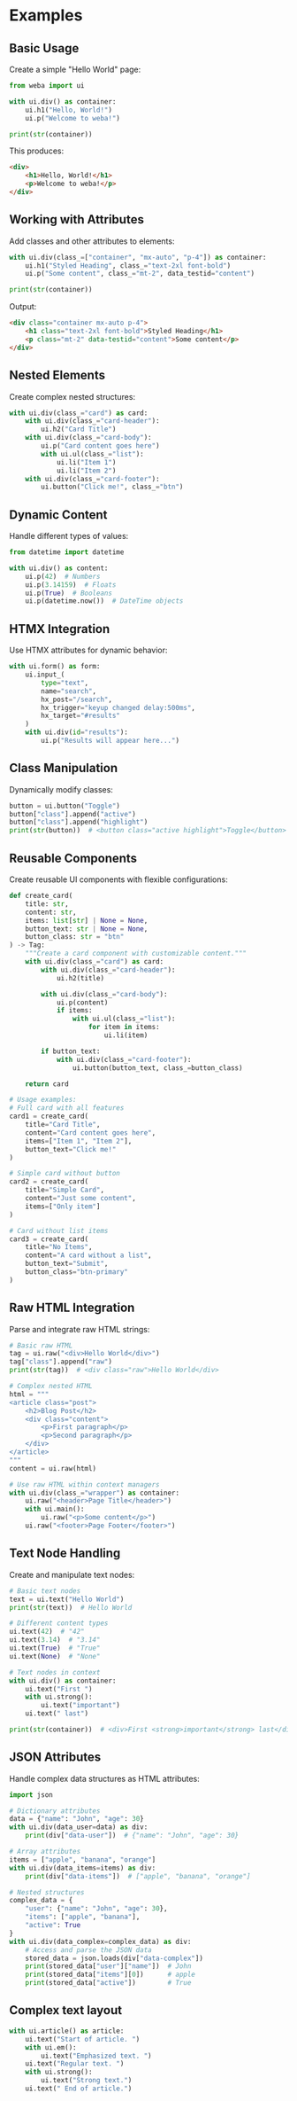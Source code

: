 # Examples

## Basic Usage

Create a simple "Hello World" page:

```python
from weba import ui

with ui.div() as container:
    ui.h1("Hello, World!")
    ui.p("Welcome to weba!")

print(str(container))
```

This produces:

```html
<div>
    <h1>Hello, World!</h1>
    <p>Welcome to weba!</p>
</div>
```

## Working with Attributes

Add classes and other attributes to elements:

```python
with ui.div(class_=["container", "mx-auto", "p-4"]) as container:
    ui.h1("Styled Heading", class_="text-2xl font-bold")
    ui.p("Some content", class_="mt-2", data_testid="content")

print(str(container))
```

Output:

```html
<div class="container mx-auto p-4">
    <h1 class="text-2xl font-bold">Styled Heading</h1>
    <p class="mt-2" data-testid="content">Some content</p>
</div>
```

## Nested Elements

Create complex nested structures:

```python
with ui.div(class_="card") as card:
    with ui.div(class_="card-header"):
        ui.h2("Card Title")
    with ui.div(class_="card-body"):
        ui.p("Card content goes here")
        with ui.ul(class_="list"):
            ui.li("Item 1")
            ui.li("Item 2")
    with ui.div(class_="card-footer"):
        ui.button("Click me!", class_="btn")
```

## Dynamic Content

Handle different types of values:

```python
from datetime import datetime

with ui.div() as content:
    ui.p(42)  # Numbers
    ui.p(3.14159)  # Floats
    ui.p(True)  # Booleans
    ui.p(datetime.now())  # DateTime objects
```

## HTMX Integration

Use HTMX attributes for dynamic behavior:

```python
with ui.form() as form:
    ui.input_(
        type="text",
        name="search",
        hx_post="/search",
        hx_trigger="keyup changed delay:500ms",
        hx_target="#results"
    )
    with ui.div(id="results"):
        ui.p("Results will appear here...")
```

## Class Manipulation

Dynamically modify classes:

```python
button = ui.button("Toggle")
button["class"].append("active")
button["class"].append("highlight")
print(str(button))  # <button class="active highlight">Toggle</button>
```

## Reusable Components

Create reusable UI components with flexible configurations:

```python
def create_card(
    title: str,
    content: str,
    items: list[str] | None = None,
    button_text: str | None = None,
    button_class: str = "btn"
) -> Tag:
    """Create a card component with customizable content."""
    with ui.div(class_="card") as card:
        with ui.div(class_="card-header"):
            ui.h2(title)

        with ui.div(class_="card-body"):
            ui.p(content)
            if items:
                with ui.ul(class_="list"):
                    for item in items:
                        ui.li(item)

        if button_text:
            with ui.div(class_="card-footer"):
                ui.button(button_text, class_=button_class)

    return card

# Usage examples:
# Full card with all features
card1 = create_card(
    title="Card Title",
    content="Card content goes here",
    items=["Item 1", "Item 2"],
    button_text="Click me!"
)

# Simple card without button
card2 = create_card(
    title="Simple Card",
    content="Just some content",
    items=["Only item"]
)

# Card without list items
card3 = create_card(
    title="No Items",
    content="A card without a list",
    button_text="Submit",
    button_class="btn-primary"
)
```

## Raw HTML Integration

Parse and integrate raw HTML strings:

```python
# Basic raw HTML
tag = ui.raw("<div>Hello World</div>")
tag["class"].append("raw")
print(str(tag))  # <div class="raw">Hello World</div>

# Complex nested HTML
html = """
<article class="post">
    <h2>Blog Post</h2>
    <div class="content">
        <p>First paragraph</p>
        <p>Second paragraph</p>
    </div>
</article>
"""
content = ui.raw(html)

# Use raw HTML within context managers
with ui.div(class_="wrapper") as container:
    ui.raw("<header>Page Title</header>")
    with ui.main():
        ui.raw("<p>Some content</p>")
    ui.raw("<footer>Page Footer</footer>")
```

## Text Node Handling

Create and manipulate text nodes:

```python
# Basic text nodes
text = ui.text("Hello World")
print(str(text))  # Hello World

# Different content types
ui.text(42)  # "42"
ui.text(3.14)  # "3.14"
ui.text(True)  # "True"
ui.text(None)  # "None"

# Text nodes in context
with ui.div() as container:
    ui.text("First ")
    with ui.strong():
        ui.text("important")
    ui.text(" last")

print(str(container))  # <div>First <strong>important</strong> last</div>
```

## JSON Attributes

Handle complex data structures as HTML attributes:

```python
import json

# Dictionary attributes
data = {"name": "John", "age": 30}
with ui.div(data_user=data) as div:
    print(div["data-user"])  # {"name": "John", "age": 30}

# Array attributes
items = ["apple", "banana", "orange"]
with ui.div(data_items=items) as div:
    print(div["data-items"])  # ["apple", "banana", "orange"]

# Nested structures
complex_data = {
    "user": {"name": "John", "age": 30},
    "items": ["apple", "banana"],
    "active": True
}
with ui.div(data_complex=complex_data) as div:
    # Access and parse the JSON data
    stored_data = json.loads(div["data-complex"])
    print(stored_data["user"]["name"])  # John
    print(stored_data["items"][0])      # apple
    print(stored_data["active"])        # True
```

## Complex text layout

```python
with ui.article() as article:
    ui.text("Start of article. ")
    with ui.em():
        ui.text("Emphasized text. ")
    ui.text("Regular text. ")
    with ui.strong():
        ui.text("Strong text.")
    ui.text(" End of article.")

```
